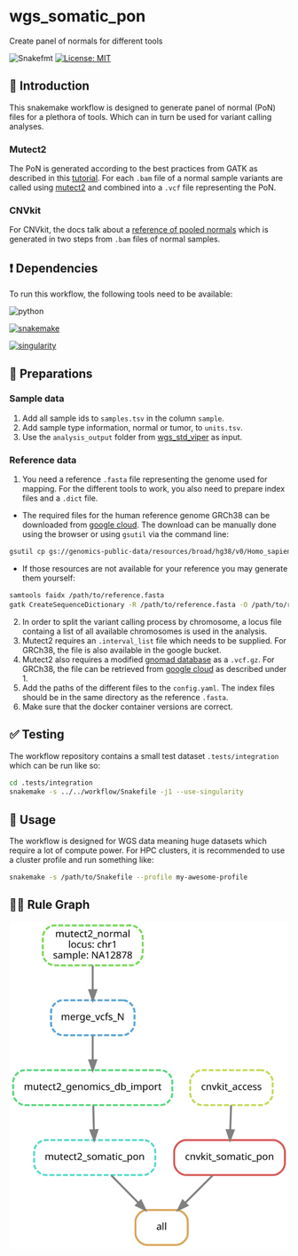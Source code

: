 # wgs_somatic_pon

Create panel of normals for different tools

![Snakefmt](https://github.com/marrip/wgs_somatic_pon/actions/workflows/main.yaml/badge.svg)
[![License: MIT](https://img.shields.io/badge/License-MIT-yellow.svg)](https://opensource.org/licenses/MIT)

## :speech_balloon: Introduction

This snakemake workflow is designed to generate panel of normal (PoN) files for
a plethora of tools. Which can in turn be used for variant calling analyses.

### Mutect2

The PoN is generated according to the best practices from GATK as described in
this [tutorial](https://gatk.broadinstitute.org/hc/en-us/articles/360035531132).
For each `.bam` file of a normal sample variants are called using
[mutect2](https://gatk.broadinstitute.org/hc/en-us/articles/360037593851-Mutect2)
and combined into a `.vcf` file representing the PoN.

### CNVkit

For CNVkit, the docs talk about a
[reference of pooled normals](https://cnvkit.readthedocs.io/en/stable/pipeline.html#reference)
which is generated in two steps from `.bam` files of normal samples.

## :heavy_exclamation_mark: Dependencies

To run this workflow, the following tools need to be available:

![python](https://img.shields.io/badge/python-3.8-blue)

[![snakemake](https://img.shields.io/badge/snakemake-6.0.0-blue)](https://snakemake.readthedocs.io/en/stable/)

[![singularity](https://img.shields.io/badge/singularity-3.7-blue)](https://sylabs.io/docs/)

## :school_satchel: Preparations

### Sample data

1. Add all sample ids to `samples.tsv` in the column `sample`.
2. Add sample type information, normal or tumor, to `units.tsv`.
3. Use the `analysis_output` folder from
[wgs_std_viper](https://github.com/marrip/wgs_std_viper) as input.

### Reference data

1. You need a reference `.fasta` file representing the genome used
for mapping. For the different tools to work, you also
need to prepare index files and a `.dict` file.

- The required files for the human reference genome GRCh38 can be downloaded from
[google cloud](https://console.cloud.google.com/storage/browser/genomics-public-data/resources/broad/hg38/v0).
The download can be manually done using the browser or using `gsutil` via the command line:

```bash
gsutil cp gs://genomics-public-data/resources/broad/hg38/v0/Homo_sapiens_assembly38.fasta /path/to/download/dir/
```

- If those resources are not available for your reference you may generate them yourself:

```bash
samtools faidx /path/to/reference.fasta
gatk CreateSequenceDictionary -R /path/to/reference.fasta -O /path/to/reference.dict
```

2. In order to split the variant calling process by chromosome, a locus file containg a
list of all available chromosomes is used in the analysis.
3. Mutect2 requires an `.interval_list` file which needs to be supplied. For GRCh38, the
file is also available in the google bucket.
4. Mutect2 also requires a modified  [gnomad database](https://gnomad.broadinstitute.org/) 
as a `.vcf.gz`. For GRCh38, the file can be retrieved from
[google cloud](https://console.cloud.google.com/storage/browser/gatk-best-practices/somatic-hg38;tab=objects?prefix=&forceOnObjectsSortingFiltering=false)
as described under 1.
5. Add the paths of the different files to the `config.yaml`. The index files should be
in the same directory as the reference `.fasta`.
6. Make sure that the docker container versions are correct.

## :white_check_mark: Testing

The workflow repository contains a small test dataset `.tests/integration` which can be run like so:

```bash
cd .tests/integration
snakemake -s ../../workflow/Snakefile -j1 --use-singularity
```

## :rocket: Usage

The workflow is designed for WGS data meaning huge datasets which require a lot of compute power. For
HPC clusters, it is recommended to use a cluster profile and run something like:

```bash
snakemake -s /path/to/Snakefile --profile my-awesome-profile
```

## :judge: Rule Graph

![rule_graph](https://raw.githubusercontent.com/marrip/wgs_somatic_pon/main/images/rulegraph.svg)
